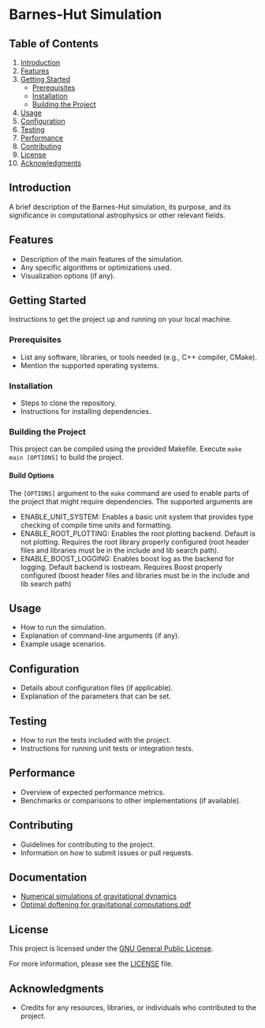 # Barnes-Hut Simulation

## Table of Contents
1. [Introduction](#introduction)
2. [Features](#features)
3. [Getting Started](#getting-started)
    - [Prerequisites](#prerequisites)
    - [Installation](#installation)
    - [Building the Project](#building-the-project)
4. [Usage](#usage)
5. [Configuration](#configuration)
6. [Testing](#testing)
7. [Performance](#performance)
8. [Contributing](#contributing)
9. [License](#license)
10. [Acknowledgments](#acknowledgments)

## Introduction
A brief description of the Barnes-Hut simulation, its purpose, and its significance in computational astrophysics or other relevant fields.

## Features
- Description of the main features of the simulation.
- Any specific algorithms or optimizations used.
- Visualization options (if any).

## Getting Started
Instructions to get the project up and running on your local machine.

### Prerequisites
- List any software, libraries, or tools needed (e.g., C++ compiler, CMake).
- Mention the supported operating systems.

### Installation
- Steps to clone the repository.
- Instructions for installing dependencies.

### Building the Project

This project can be compiled using the provided Makefile.
Execute `make main [OPTIONS]` to build the project.

#### Build Options

The `[OPTIONS]` argument to the `make` command are used to enable parts of the project that might require dependencies.
The supported arguments are
- ENABLE_UNIT_SYSTEM: Enables a basic unit system that provides type checking of
  compile time units and formatting.
- ENABLE_ROOT_PLOTTING: Enables the root plotting backend. Default is not plotting. Requires the root library properly configured (root header files and libraries must be in the include and lib search path).
- ENABLE_BOOST_LOGGING: Enables boost log as the backend for logging. Default backend is iostream. Requires Boost properly configured (boost header files and libraries must be in the include and lib search path)


## Usage
- How to run the simulation.
- Explanation of command-line arguments (if any).
- Example usage scenarios.

## Configuration
- Details about configuration files (if applicable).
- Explanation of the parameters that can be set.

## Testing
- How to run the tests included with the project.
- Instructions for running unit tests or integration tests.

## Performance
- Overview of expected performance metrics.
- Benchmarks or comparisons to other implementations (if available).

## Contributing
- Guidelines for contributing to the project.
- Information on how to submit issues or pull requests.

## Documentation

- [Numerical simulations of gravitational dynamics](docs/numerical_simulation_of_gravitational_dynamics.pdf)
- [Optimal doftening for gravitational computations.pdf](docs/optimal_doftening_for_gravitational_computations.pdf)

## License
This project is licensed under the [GNU General Public License](./LICENSE).

For more information, please see the [LICENSE](./LICENSE) file.

## Acknowledgments
- Credits for any resources, libraries, or individuals who contributed to the project.
